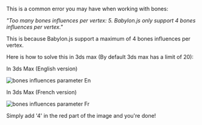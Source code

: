 This is a common error you may have when working with bones:

*"Too many bones influences per vertex: 5. Babylon.js only support 4 bones influences per vertex."*

This is because Babylon.js support a maximum of 4 bones influences per vertex.

Here is how to solve this in 3ds max (By default 3ds max has a limit of 20):

In 3ds Max (English version)

![bones influences parameter En](http://www.visualiser.fr/img/max.jpg)

In 3ds Max (French version)

![bones influences parameter Fr](https://s3-eu-west-1.amazonaws.com/sdz-upload/prod/upload/structure_limit.jpg)

Simply add '4' in the red part of the image and you're done!
